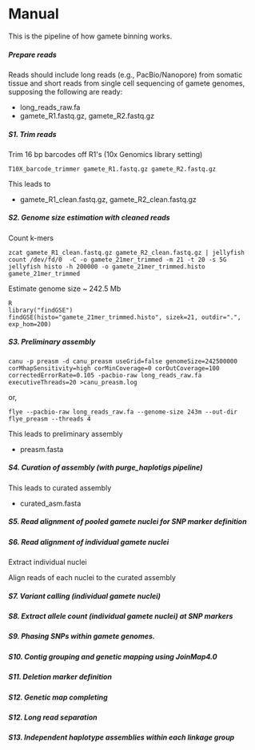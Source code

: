Manual
=
This is the pipeline of how gamete binning works.

##### Prepare reads

Reads should include long reads (e.g., PacBio/Nanopore) from somatic tissue and short reads from
single cell sequencing of gamete genomes, supposing the following are ready:

* long_reads_raw.fa
* gamete_R1.fastq.gz, gamete_R2.fastq.gz


##### S1. Trim reads

Trim 16 bp barcodes off R1's (10x Genomics library setting)

    T10X_barcode_trimmer gamete_R1.fastq.gz gamete_R2.fastq.gz

This leads to

* gamete_R1_clean.fastq.gz, gamete_R2_clean.fastq.gz


##### S2. Genome size estimation with cleaned reads

Count k-mers

    zcat gamete_R1_clean.fastq.gz gamete_R2_clean.fastq.gz | jellyfish count /dev/fd/0  -C -o gamete_21mer_trimmed -m 21 -t 20 -s 5G
    jellyfish histo -h 200000 -o gamete_21mer_trimmed.histo gamete_21mer_trimmed

Estimate genome size ~ 242.5 Mb

    R
    library("findGSE")
    findGSE(histo="gamete_21mer_trimmed.histo", sizek=21, outdir=".", exp_hom=200)

##### S3. Preliminary assembly

    canu -p preasm -d canu_preasm useGrid=false genomeSize=242500000 corMhapSensitivity=high corMinCoverage=0 corOutCoverage=100 correctedErrorRate=0.105 -pacbio-raw long_reads_raw.fa executiveThreads=20 >canu_preasm.log

or,

    flye --pacbio-raw long_reads_raw.fa --genome-size 243m --out-dir flye_preasm --threads 4

This leads to preliminary assembly

* preasm.fasta

##### S4. Curation of assembly (with purge_haplotigs pipeline)

This leads to curated assembly

* curated_asm.fasta


##### S5. Read alignment of pooled gamete nuclei for SNP marker definition

##### S6. Read alignment of individual gamete nuclei

Extract individual nuclei

Align reads of each nuclei to the curated assembly

##### S7. Variant calling (individual gamete nuclei)

##### S8. Extract allele count (individual gamete nuclei) at SNP markers

##### S9. Phasing SNPs within gamete genomes.

##### S10. Contig grouping and genetic mapping using JoinMap4.0

##### S11. Deletion marker definition

##### S12. Genetic map completing

##### S12. Long read separation

##### S13. Independent haplotype assemblies within each linkage group
